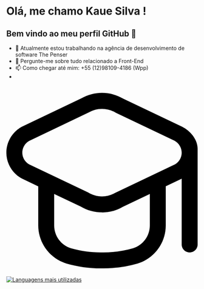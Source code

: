 # Olá, me chamo Kaue Silva ! 
## Bem vindo ao meu perfil GitHub 👋

<!--
**kaue-dotcom/kaue-dotcom** is a ✨ _special_ ✨ repository because its `README.md` (this file) appears on your GitHub profile.

Here are some ideas to get you started:
-->

- 🔭 Atualmente estou trabalhando na agência de desenvolvimento de software The Penser
- 💬 Pergunte-me sobre tudo relacionado a Front-End
- 📫 Como chegar até mim: +55 (12)98109-4186 (Wpp)
- <?xml version="1.0" encoding="UTF-8"?>

<svg xmlns="http://www.w3.org/2000/svg" xmlns:xlink="http://www.w3.org/1999/xlink" version="1.1" id="Layer_1" x="0px" y="0px" viewBox="0 0 512 512" style="enable-background:new 0 0 512 512;" xml:space="preserve" width="512" height="512">
<path d="M470.549,111.573L313.237,36.629c-34.628-20.684-77.728-21.051-112.704-0.96L41.451,111.573  c-0.597,0.299-1.216,0.619-1.792,0.96c-37.752,21.586-50.858,69.689-29.272,107.441c7.317,12.798,18.08,23.284,31.064,30.266  l43.883,20.907V375.68c0.026,46.743,30.441,88.039,75.072,101.931c31.059,8.985,63.264,13.384,95.595,13.056  c32.326,0.362,64.531-4,95.595-12.949c44.631-13.891,75.046-55.188,75.072-101.931V271.104l42.667-20.395v175.957  c0,11.782,9.551,21.333,21.333,21.333c11.782,0,21.333-9.551,21.333-21.333v-256C512.143,145.615,492.363,122.473,470.549,111.573z   M384,375.787c0.011,27.959-18.129,52.69-44.8,61.077c-27.046,7.728-55.073,11.479-83.2,11.136  c-28.127,0.343-56.154-3.408-83.2-11.136c-26.671-8.388-44.811-33.118-44.8-61.077v-84.309l70.763,33.707  c17.46,10.368,37.401,15.816,57.707,15.765c19.328,0.137,38.331-4.98,54.976-14.805L384,291.477V375.787z M452.267,211.733  l-160.896,76.8c-22.434,13.063-50.241,12.693-72.32-0.96l-157.419-74.88c-17.547-9.462-24.101-31.357-14.639-48.903  c3.2-5.934,7.998-10.853,13.85-14.201l159.893-76.373c22.441-13.034,50.233-12.665,72.32,0.96l157.312,74.944  c11.569,6.424,18.807,18.555,18.965,31.787C469.354,193.441,462.9,205.097,452.267,211.733L452.267,211.733z"/>
</svg>

<div style="width: 200px;">
  <a href="https://github.com/kaue-dotcom/github-readme-stats">
    <img src="https://github-readme-stats.vercel.app/api/top-langs/?username=kaue-dotcom&langs_count=8" alt="Languagens mais utilizadas" />
  </a>
</div>

